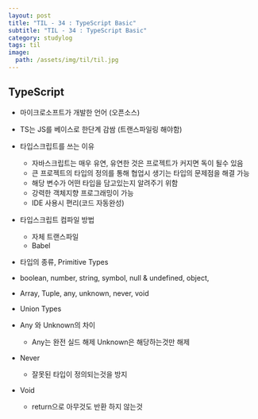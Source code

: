 ```yaml
---
layout: post
title: "TIL - 34 : TypeScript Basic"
subtitle: "TIL - 34 : TypeScript Basic"
category: studylog
tags: til
image:
  path: /assets/img/til/til.jpg
---
```


<!-- more -->
## TypeScript

* 마이크로소프트가 개발한 언어 (오픈소스)  

* TS는 JS를 베이스로 한단계 감쌈 (트랜스파일링 해야함)  

* 타입스크립트를 쓰는 이유  
  * 자바스크립트는 매우 유연, 유연한 것은 프로젝트가 커지면 독이 될수 있음  
  * 큰 프로젝트의 타입의 정의를 통해 협업시 생기는 타입의 문제점을 해결 가능  
  * 해당 변수가 어떤 타입을 담고있는지 알려주기 위함  
  * 강력한 객체지향 프로그래밍이 가능  
  * IDE 사용시 편리(코드 자동완성)  

* 타입스크립트 컴파일 방법  
  * 자체 트랜스파일  
  * Babel  

* 타입의 종류, Primitive Types  

* boolean, number, string, symbol, null & undefined, object,  

* Array, Tuple, any, unknown, never, void  

* Union Types  

* Any 와 Unknown의 차이  
  * Any는 완전 실드 해제 Unknown은 해당하는것만 해제  

* Never  
  * 잘못된 타입이 정의되는것을 방지  

* Void  
  * return으로 아무것도 반환 하지 않는것  